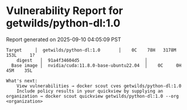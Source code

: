 # Vulnerability Report for getwilds/python-dl:1.0

Report generated on 2025-09-10 04:05:09 PST

```
Target     │  getwilds/python-dl:1.0       │    0C    78H   3178M   153L     1?   
    digest   │  91a4f34604d5                         │                                      
  Base image │  nvidia/cuda:11.8.0-base-ubuntu22.04  │    0C     0H    45M    35L           

What's next:
    View vulnerabilities → docker scout cves getwilds/python-dl:1.0
    Include policy results in your quickview by supplying an organization → docker scout quickview getwilds/python-dl:1.0 --org <organization>
```

